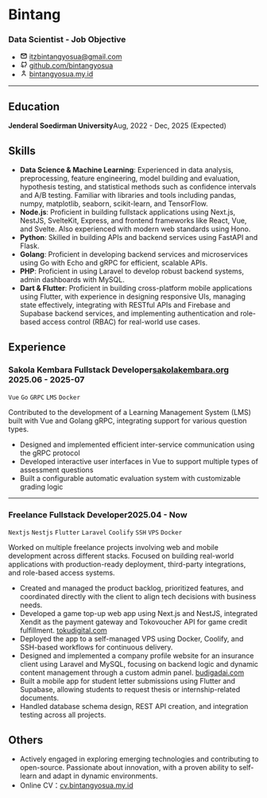 <div>
  <div>
    <h1>Bintang</h1>
    <h3>Data Scientist - Job Objective</h3>
  </div>
  <style>
    img {
        width: 0.9rem;  
    }
  </style>
  
  <ul>
    <li><span><img src="./img/email-outline.svg"></span> <a href="mailto:itzbintangyosua@gmail.com" target="_blank">itzbintangyosua@gmail.com</a></li>
    <li><span><img src="./img/github-outline.svg"></span> <a href="https://github.com/bintangyosua" target="_blank">github.com/bintangyosua</a></li>
    <li><span><img src="./img/person-outline.svg"></span> <a href="https://bintangyosua.my.id" target="_blank">bintangyosua.my.id</a></li>
  </ul>
</div>

---

## Education

**Jenderal Soedirman University**<span class="right">Aug, 2022 - Dec, 2025 (Expected)</span>

## Skills

- **Data Science & Machine Learning**: Experienced in data analysis, preprocessing, feature engineering, model building and evaluation, hypothesis testing, and statistical methods such as confidence intervals and A/B testing. Familiar with libraries and tools including pandas, numpy, matplotlib, seaborn, scikit-learn, and TensorFlow.
- **Node.js**: Proficient in building fullstack applications using Next.js, NestJS, SvelteKit, Express, and frontend frameworks like React, Vue, and Svelte. Also experienced with modern web standards using Hono.
- **Python**: Skilled in building APIs and backend services using FastAPI and Flask.
- **Golang**: Proficient in developing backend services and microservices using Go with Echo and gRPC for efficient, scalable APIs.
- **PHP**: Proficient in using Laravel to develop robust backend systems, admin dashboards with MySQL.
- **Dart & Flutter**: Proficient in building cross-platform mobile applications using Flutter, with experience in designing responsive UIs, managing state effectively, integrating with RESTful APIs and Firebase and Supabase backend services, and implementing authentication and role-based access control (RBAC) for real-world use cases.

## Experience

### Sakola Kembara <span class="role">Fullstack Developer</span><a href="https://sakolakembara.org" target="_blank">sakolakembara.org</a> <span class="right">2025.06 - 2025-07</span>

`Vue` `Go` `GRPC` `LMS` `Docker`

Contributed to the development of a Learning Management System (LMS) built with Vue and Golang gRPC, integrating support for various question types.

- Designed and implemented efficient inter-service communication using the gRPC protocol
- Developed interactive user interfaces in Vue to support multiple types of assessment questions
- Built a configurable automatic evaluation system with customizable grading logic

---

### Freelance <span class="role">Fullstack Developer</span><span class="right">2025.04 - Now</span>

`Nextjs` `Nestjs` `Flutter` `Laravel` `Coolify` `SSH` `VPS` `Docker`

Worked on multiple freelance projects involving web and mobile development across different stacks. Focused on building real-world applications with production-ready deployment, third-party integrations, and role-based access systems.

- Created and managed the product backlog, prioritized features, and coordinated directly with the client to align tech decisions with business needs.
- Developed a game top-up web app using Next.js and NestJS, integrated Xendit as the payment gateway and Tokovoucher API for game credit fulfillment. <a href="https://tokudigital.com" target="_blank">tokudigital.com</a>
- Deployed the app to a self-managed VPS using Docker, Coolify, and SSH-based workflows for continuous delivery.
- Designed and implemented a company profile website for an insurance client using Laravel and MySQL, focusing on backend logic and dynamic content management through a custom admin panel. <a href="https://budigadai.com" target="_blank">budigadai.com</a>
- Built a mobile app for student letter submissions using Flutter and Supabase, allowing students to request thesis or internship-related documents.
- Handled database schema design, REST API creation, and integration testing across all projects.

## Others

- Actively engaged in exploring emerging technologies and contributing to open-source. Passionate about innovation, with a proven ability to self-learn and adapt in dynamic environments.
- Online CV：<a href="https://cv.bintangyosua.my.id" target="_blank">cv.bintangyosua.my.id</a>
